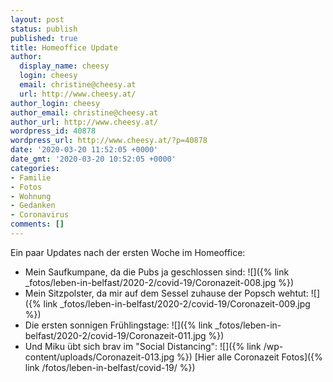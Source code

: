 ```yaml
---
layout: post
status: publish
published: true
title: Homeoffice Update
author:
  display_name: cheesy
  login: cheesy
  email: christine@cheesy.at
  url: http://www.cheesy.at/
author_login: cheesy
author_email: christine@cheesy.at
author_url: http://www.cheesy.at/
wordpress_id: 40878
wordpress_url: http://www.cheesy.at/?p=40878
date: '2020-03-20 11:52:05 +0000'
date_gmt: '2020-03-20 10:52:05 +0000'
categories:
- Familie
- Fotos
- Wohnung
- Gedanken
- Coronavirus
comments: []
---
```

Ein paar Updates nach der ersten Woche im Homeoffice:
- Mein Saufkumpane, da die Pubs ja geschlossen sind:
 ![]({% link _fotos/leben-in-belfast/2020-2/covid-19/Coronazeit-008.jpg %})
- Mein Sitzpolster, da mir auf dem Sessel zuhause der Popsch wehtut:
 ![]({% link _fotos/leben-in-belfast/2020-2/covid-19/Coronazeit-009.jpg %})
- Die ersten sonnigen Frühlingstage:
 ![]({% link _fotos/leben-in-belfast/2020-2/covid-19/Coronazeit-011.jpg %})
- Und Miku übt sich brav im "Social Distancing":
 ![]({% link /wp-content/uploads/Coronazeit-013.jpg %})
[Hier alle Coronazeit Fotos]({% link /fotos/leben-in-belfast/covid-19/ %})
